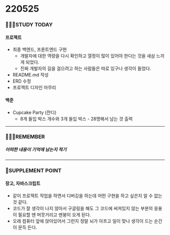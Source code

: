 # 220525

### 👨🏼‍🏫STUDY TODAY

#### 프로젝트

- 최종 백엔드, 프론트엔드 구현
  - 개발자에 대한 역량을 다시 확인하고 열정이 많이 있어야 한다는 것을 새삼 느끼게 되었다.
  - 진짜 개발자의 길을 걸으려고 하는 사람들은 따로 있구나 생각이 들었다.
- README.md 작성
- ERD 수정
- 프로젝트 디자인 마무리



#### 백준

- Cupcake Party (잔디)
  - 8개 들입 박스 개수와 3개 들입 박스 - 28명해서 남는 것 출력

---

### 💆🏼‍♂️REMEMBER

##### 어떠한 내용이 기억에 남는지 적기

---

### 💫SUPPLEMENT POINT

#### 장고, 자바스크립트

- 같이 프로젝트 작업을 하면서 디버깅을 하는데 어떤 구현을 하고 싶은지 알 수 없는 것 같다.
- 코드가 잘 생각이 나지 않아서 구글링을 해도 그 코드에 써져있지 않는 부분의 응용이 필요할 땐 머뭇거리고 멘붕이 오게 된다.
- 오래 컴퓨터 앞에 앉아있어서 그런지 정말 뇌가 아프고 일이 맞나 생각이 드는 순간이 문득 든다.
